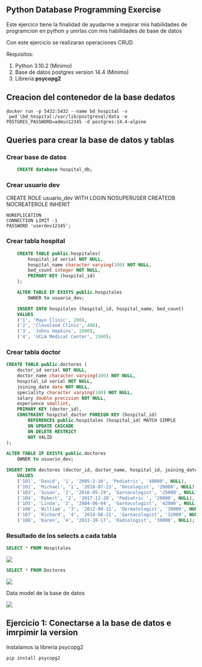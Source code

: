 ## Python Database Programming Exercise

Este ejercico tiene la finalidad de ayudarme a mejorar mis habilidades de programcion en python y unirlas con mis habilidades de base de datos  

Con este ejercicio se realizaran operaciones CRUD

Requisitos:
1. Python 3.10.2 (Minimo)
2. Base de datos postgres version 14.4 (Minimo)
3. Libreria **psycopg2**


## Creacion del contenedor de la base dedatos

```docker
docker run -p 5432:5432 --name bd_hospital -v `pwd`\bd_hospital:/var/lib/postgresql/data -e POSTGRES_PASSWORD=admin12345 -d postgres:14.4-alpine
```

## Queries para crear la base de datos y tablas

### Crear base de datos
```sql
    CREATE database hospital_db;
```

### Crear usuario dev
CREATE ROLE usuario_dev WITH
	LOGIN
	NOSUPERUSER
	CREATEDB
	NOCREATEROLE
	INHERIT
    
	NOREPLICATION
	CONNECTION LIMIT -1
	PASSWORD 'userdev12345';

### Crear tabla hospital
```SQL
    CREATE TABLE public.hospitales(
        hospital_id serial NOT NULL,
        hospital_name character varying(100) NOT NULL,
        bed_count integer NOT NULL,
        PRIMARY KEY (hospital_id)
    );

    ALTER TABLE IF EXISTS public.hospitales
        OWNER to usuario_dev;

    INSERT INTO hospitales (hospital_id, hospital_name, bed_count) 
    VALUES 
    ('1', 'Mayo Clinic', 200), 
    ('2', 'Cleveland Clinic', 400), 
    ('3', 'Johns Hopkins', 1000), 
    ('4', 'UCLA Medical Center', 1500);
```

### Crear tabla doctor
```sql
CREATE TABLE public.doctores (
    doctor_id serial NOT NULL,
    doctor_name character varying(100) NOT NULL,
    hospital_id serial NOT NULL,
    joining_date date NOT NULL,
    speciality character varying(100) NOT NULL,
    salary double precision NOT NULL,
    experience smallint,
    PRIMARY KEY (doctor_id),
    CONSTRAINT hospital_doctor FOREIGN KEY (hospital_id)
        REFERENCES public.hospitales (hospital_id) MATCH SIMPLE
        ON UPDATE CASCADE
        ON DELETE RESTRICT
        NOT VALID
);

ALTER TABLE IF EXISTS public.doctores
    OWNER to usuario_dev;

INSERT INTO doctores (doctor_id, doctor_name, hospital_id, joining_date, speciality, salary, experience) 
    VALUES 
    ('101', 'David', '1', '2005-2-10', 'Pediatric', '40000', NULL), 
    ('102', 'Michael', '1', '2018-07-23', 'Oncologist', '20000', NULL), 
    ('103', 'Susan', '2', '2016-05-19', 'Garnacologist', '25000', NULL), 
    ('104', 'Robert', '2', '2017-12-28', 'Pediatric ', '28000', NULL), 
    ('105', 'Linda', '3', '2004-06-04', 'Garnacologist', '42000', NULL), 
    ('106', 'William', '3', '2012-09-11', 'Dermatologist', '30000', NULL), 
    ('107', 'Richard', '4', '2014-08-21', 'Garnacologist', '32000', NULL), 
    ('108', 'Karen', '4', '2011-10-17', 'Radiologist', '30000', NULL);

```

### Resultado de los selects a cada tabla

```sql
SELECT * FROM Hospitales
```

![](https://i.imgur.com/wlN04gp.png)


```sql
SELECT * FROM Doctores
```

![](https://i.imgur.com/UzecmLD.png)


Data model de la base de datos 

![](https://i.imgur.com/G7dsnUE.png)

## Ejercicio 1: Conectarse a la base de datos e imrpimir la version

Instalamos la libreria psycopg2  
```bash
pip install psycopg2
```



